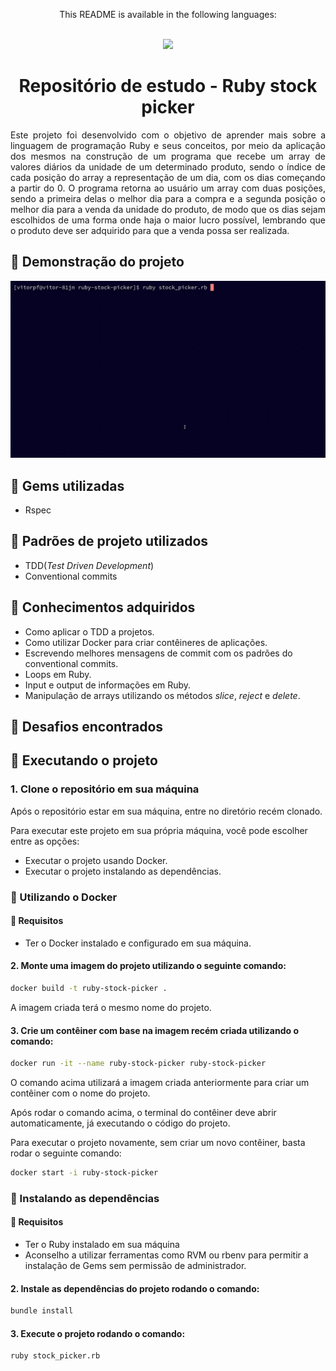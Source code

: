 <div align = "center">
  <p>This README is available in the following languages:</p>
  <br/>
  
  <a href = "https://github.com/vitor0p9f/ruby-stock-picker/blob/main/README.en.md" target="_blank">
    <img src="https://img.shields.io/badge/Language-English-blue"/>
  </a>
</div>

<div align="center">
  
  # Repositório de estudo - Ruby stock picker
</div>

<p align="justify">
  Este projeto foi desenvolvido com o objetivo de aprender mais sobre a linguagem de programação Ruby e seus conceitos, por meio da aplicação dos mesmos na construção de um programa que recebe um array de valores diários da unidade de um determinado produto, sendo o índice de cada posição do array a representação de um dia, com os dias começando a partir do 0. O programa retorna ao usuário um array com duas posições, sendo a primeira delas o melhor dia para a compra e a segunda posição o melhor dia para a venda da unidade do produto, de modo que os dias sejam escolhidos de uma forma onde haja o maior lucro possível, lembrando que o produto deve ser adquirido para que a venda possa ser realizada.
</p>

## :movie_camera: Demonstração do projeto

![alt text](https://github.com/vitor0p9f/ruby-stock-picker/blob/main/assets/ruby_stock_picker.gif)

## :gem: Gems utilizadas

* Rspec

## :page_facing_up: Padrões de projeto utilizados

* TDD(_Test Driven Development_)
* Conventional commits

## :pushpin: Conhecimentos adquiridos

* Como aplicar o TDD a projetos.
* Como utilizar Docker para criar contêineres de aplicações.
* Escrevendo melhores mensagens de commit com os padrões do conventional commits.
* Loops em Ruby.
* Input e output de informações em Ruby.
* Manipulação de arrays utilizando os métodos _slice_, _reject_ e _delete_.

## :triangular_flag_on_post: Desafios encontrados

## :rocket: Executando o projeto 

### 1. Clone o repositório em sua máquina

Após o repositório estar em sua máquina, entre no diretório recém clonado.

Para executar este projeto em sua própria máquina, você pode escolher entre as opções:

* Executar o projeto usando Docker.
* Executar o projeto instalando as dependências.

### :whale2: Utilizando o Docker

#### :construction: Requisitos

* Ter o Docker instalado e configurado em sua máquina.

#### 2. Monte uma imagem do projeto utilizando o seguinte comando:

```bash
docker build -t ruby-stock-picker .
```

A imagem criada terá o mesmo nome do projeto.

#### 3. Crie um contêiner com base na imagem recém criada utilizando o comando:

```bash
docker run -it --name ruby-stock-picker ruby-stock-picker
```

O comando acima utilizará a imagem criada anteriormente para criar um contêiner com o nome do projeto.

Após rodar o comando acima, o terminal do contêiner deve abrir automaticamente, já executando o código do projeto.

Para executar o projeto novamente, sem criar um novo contêiner, basta rodar o seguinte comando:

```bash
docker start -i ruby-stock-picker
```

### :link: Instalando as dependências

#### :construction: Requisitos

* Ter o Ruby instalado em sua máquina
* Aconselho a utilizar ferramentas como RVM ou rbenv para permitir a instalação de Gems sem permissão de administrador.

#### 2. Instale as dependências do projeto rodando o comando:

```bash
bundle install
```

#### 3. Execute o projeto rodando o comando:

```bash
ruby stock_picker.rb
```
